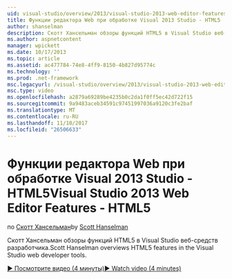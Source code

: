 ```yaml
---
uid: visual-studio/overview/2013/visual-studio-2013-web-editor-features-html5
title: Функции редактора Web при обработке Visual 2013 Studio - HTML5 | Документы Microsoft
author: shanselman
description: Скотт Хансельман обзоры функций HTML5 в Visual Studio веб-средств разработчика.
ms.author: aspnetcontent
manager: wpickett
ms.date: 10/17/2013
ms.topic: article
ms.assetid: ac477784-74e8-4ff9-8150-4b827d95774c
ms.technology: ''
ms.prod: .net-framework
msc.legacyurl: /visual-studio/overview/2013/visual-studio-2013-web-editor-features-html5
msc.type: video
ms.openlocfilehash: a2879a69289be4235b0c2da1f0ff5ec42d722f15
ms.sourcegitcommit: 9a9483aceb34591c97451997036a9120c3fe2baf
ms.translationtype: MT
ms.contentlocale: ru-RU
ms.lasthandoff: 11/10/2017
ms.locfileid: "26506633"
---
```

<a name="visual-studio-2013-web-editor-features---html5"></a><span data-ttu-id="73648-103">Функции редактора Web при обработке Visual 2013 Studio - HTML5</span><span class="sxs-lookup"><span data-stu-id="73648-103">Visual Studio 2013 Web Editor Features - HTML5</span></span>
====================
<span data-ttu-id="73648-104">по [Скотт Хансельман](https://github.com/shanselman)</span><span class="sxs-lookup"><span data-stu-id="73648-104">by [Scott Hanselman](https://github.com/shanselman)</span></span>

<span data-ttu-id="73648-105">Скотт Хансельман обзоры функций HTML5 в Visual Studio веб-средств разработчика.</span><span class="sxs-lookup"><span data-stu-id="73648-105">Scott Hanselman overviews HTML5 features in the Visual Studio web developer tools.</span></span>

[<span data-ttu-id="73648-106">&#9654; Посмотрите видео (4 минуты)</span><span class="sxs-lookup"><span data-stu-id="73648-106">&#9654; Watch video (4 minutes)</span></span>](https://channel9.msdn.com/Blogs/ASP-NET-Site-Videos/visual-studio-2013-web-editor-features-html5)
